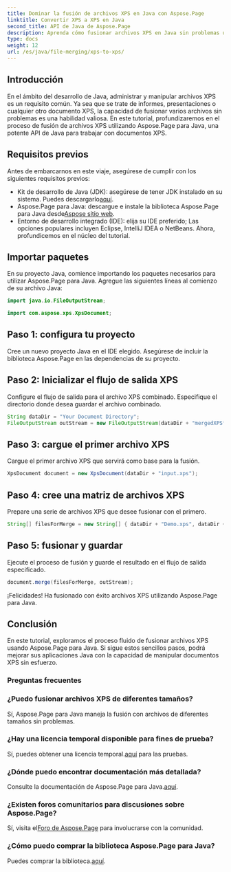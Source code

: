 ```yaml
---
title: Dominar la fusión de archivos XPS en Java con Aspose.Page
linktitle: Convertir XPS a XPS en Java
second_title: API de Java de Aspose.Page
description: Aprenda cómo fusionar archivos XPS en Java sin problemas usando Aspose.Page. Siga nuestra guía paso a paso para una manipulación eficiente de documentos. ¡Mejora tus habilidades de desarrollo de Java ahora!
type: docs
weight: 12
url: /es/java/file-merging/xps-to-xps/
---
```

## Introducción
En el ámbito del desarrollo de Java, administrar y manipular archivos XPS es un requisito común. Ya sea que se trate de informes, presentaciones o cualquier otro documento XPS, la capacidad de fusionar varios archivos sin problemas es una habilidad valiosa. En este tutorial, profundizaremos en el proceso de fusión de archivos XPS utilizando Aspose.Page para Java, una potente API de Java para trabajar con documentos XPS.
## Requisitos previos
Antes de embarcarnos en este viaje, asegúrese de cumplir con los siguientes requisitos previos:
-  Kit de desarrollo de Java (JDK): asegúrese de tener JDK instalado en su sistema. Puedes descargarlo[aquí](https://www.oracle.com/java/technologies/javase-downloads.html).
-  Aspose.Page para Java: descargue e instale la biblioteca Aspose.Page para Java desde[Aspose sitio web](https://purchase.aspose.com/buy). 
- Entorno de desarrollo integrado (IDE): elija su IDE preferido; Las opciones populares incluyen Eclipse, IntelliJ IDEA o NetBeans.
Ahora, profundicemos en el núcleo del tutorial.
## Importar paquetes
En su proyecto Java, comience importando los paquetes necesarios para utilizar Aspose.Page para Java. Agregue las siguientes líneas al comienzo de su archivo Java:
```java
import java.io.FileOutputStream;

import com.aspose.xps.XpsDocument;
```
## Paso 1: configura tu proyecto
Cree un nuevo proyecto Java en el IDE elegido. Asegúrese de incluir la biblioteca Aspose.Page en las dependencias de su proyecto.
## Paso 2: Inicializar el flujo de salida XPS
Configure el flujo de salida para el archivo XPS combinado. Especifique el directorio donde desea guardar el archivo combinado.
```java
String dataDir = "Your Document Directory";
FileOutputStream outStream = new FileOutputStream(dataDir + "mergedXPSfiles.xps");
```
## Paso 3: cargue el primer archivo XPS
Cargue el primer archivo XPS que servirá como base para la fusión.
```java
XpsDocument document = new XpsDocument(dataDir + "input.xps");
```
## Paso 4: cree una matriz de archivos XPS
Prepare una serie de archivos XPS que desee fusionar con el primero.
```java
String[] filesForMerge = new String[] { dataDir + "Demo.xps", dataDir + "sample.xps" };
```
## Paso 5: fusionar y guardar
Ejecute el proceso de fusión y guarde el resultado en el flujo de salida especificado.
```java
document.merge(filesForMerge, outStream);
```
¡Felicidades! Ha fusionado con éxito archivos XPS utilizando Aspose.Page para Java.
## Conclusión
En este tutorial, exploramos el proceso fluido de fusionar archivos XPS usando Aspose.Page para Java. Si sigue estos sencillos pasos, podrá mejorar sus aplicaciones Java con la capacidad de manipular documentos XPS sin esfuerzo.
### Preguntas frecuentes
### ¿Puedo fusionar archivos XPS de diferentes tamaños?
Sí, Aspose.Page para Java maneja la fusión con archivos de diferentes tamaños sin problemas.
### ¿Hay una licencia temporal disponible para fines de prueba?
 Sí, puedes obtener una licencia temporal.[aquí](https://purchase.aspose.com/temporary-license/) para las pruebas.
### ¿Dónde puedo encontrar documentación más detallada?
 Consulte la documentación de Aspose.Page para Java.[aquí](https://reference.aspose.com/page/java/).
### ¿Existen foros comunitarios para discusiones sobre Aspose.Page?
 Sí, visita el[Foro de Aspose.Page](https://forum.aspose.com/c/page/39) para involucrarse con la comunidad.
### ¿Cómo puedo comprar la biblioteca Aspose.Page para Java?
 Puedes comprar la biblioteca.[aquí](https://purchase.aspose.com/buy).